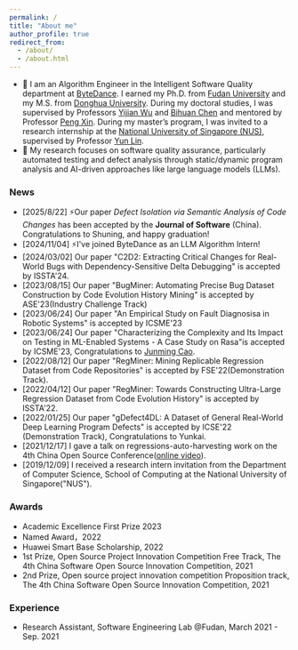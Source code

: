 ```yaml
---
permalink: /
title: "About me"
author_profile: true
redirect_from: 
  - /about/
  - /about.html
---
```


 - 🔭  I am an Algorithm Engineer in the Intelligent Software Quality department at [ByteDance](https://www.bytedance.com/). I earned my Ph.D. from [Fudan University](https://www.fudan.edu.cn/en/) and my M.S. from [Donghua University](https://english.dhu.edu.cn/). During my doctoral studies, I was supervised by Professors [Yijian Wu](https://dl.acm.org/profile/81310483038/publications?Role=author) and [Bihuan Chen](https://chenbihuan.github.io/) and mentored by Professor [Peng Xin](https://cspengxin.github.io/). During my master’s program, I was invited to a research internship at the [National University of Singapore (NUS)](https://nus.edu.sg/), supervised by Professor [Yun Lin](http://linyun.info/).
 - 🌱  My research focuses on software quality assurance, particularly automated testing and defect analysis through static/dynamic program analysis and AI-driven approaches like large language models (LLMs).

### News
- [2025/8/22]  ⚡Our paper *Defect Isolation via Semantic Analysis of Code Changes* has been accepted by the **Journal of Software** (China). Congratulations to Shuning, and happy graduation!
- [2024/11/04] ⚡I've joined ByteDance as an LLM Algorithm Intern!
- [2024/03/02]  Our paper "C2D2: Extracting Critical Changes for Real-World Bugs with Dependency-Sensitive Delta Debugging" is accepted by ISSTA'24.
- [2023/08/15]  Our paper "BugMiner: Automating Precise Bug Dataset Construction by Code Evolution History Mining" is accepted by ASE'23(Industry Challenge Track)
- [2023/06/24]  Our paper "An Empirical Study on Fault Diagnosisa in Robotic Systems" is accepted by ICSME'23
- [2023/06/24] Our paper "Characterizing the Complexity and Its Impact on Testing in ML-Enabled Systems - A Case Study on Rasa"is accepted by ICSME'23, Congratulations to [Junming Cao](https://jamescao2048.github.io/). 
- [2022/08/12] Our paper "RegMiner: Mining Replicable Regression Dataset from Code Repositories" is accepted by FSE'22(Demonstration Track).
- [2022/04/12] Our paper "RegMiner: Towards Constructing Ultra-Large Regression Dataset from Code Evolution History" is accepted by ISSTA'22.
- [2022/01/25] Our paper "gDefect4DL: A Dataset of General Real-World Deep Learning Program Defects" is accepted by ICSE'22 (Demonstration Track), Congratulations to Yunkai. 
- [2021/12/17] I gave a talk on regressions-auto-harvesting work on the 4th China Open Source Conference([online video](https://www.bilibili.com/video/BV1YL4y1b7v1?share_source=copy_web)).
- [2019/12/09] I received a research intern invitation from the Department of Computer Science, School of Computing at the National University of Singapore("NUS").

### Awards
-  Academic Excellence First Prize 2023
-  Named Award，2022
-  Huawei Smart Base Scholarship, 2022
-  1st Prize, Open Source Project Innovation Competition Free Track, The 4th China Software Open Source Innovation Competition, 2021
-  2nd Prize, Open source project innovation competition Proposition track, The 4th China Software Open Source Innovation Competition, 2021

### Experience
- Research Assistant, Software Engineering Lab @Fudan, March 2021 - Sep. 2021
